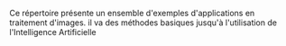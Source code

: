Ce répertoire présente un ensemble d'exemples d'applications en traitement d'images.
il va des méthodes basiques jusqu'à l'utilisation de l'Intelligence Artificielle